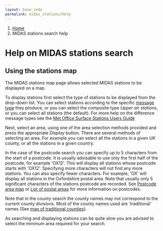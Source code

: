 ```yaml
---
layout: base_ceda
permalink: midas_stations/help
---
```


<div class="container">

<ol class="breadcrumb">
<li class="breadcrumb-item" id="breadcrumb-menu-home"><a href="/">Home</a></li><li class="breadcrumb-item" id="breadcrumb-menu-midas_stations-help">MIDAS stations search help</li>
</ol>













<div class="row">
<div class="col-md-12">



<form style="display:none;" class="editable-form" method="post" action="/edit/" id="8642dbe5-f1ef-4470-8322-32ac0693645e">
    <input type="hidden" name="csrfmiddlewaretoken" value="oUtGSRcyerGVcMrpuhBDt1tWkLQDmaX12RUTzl6VCfCt65KD9y4dgpw4BC1FjIHh">
    
<p>
<label for="content-8642dbe5-f1ef-4470-8322-32ac0693645e">Content:</label><br>
        
</p>
    
<p style="display:none;">
        <label for="app-8642dbe5-f1ef-4470-8322-32ac0693645e">App:</label><br><input type="hidden" name="app" value="pages" class=" charfield" id="app-8642dbe5-f1ef-4470-8322-32ac0693645e">
        
</p>
    
<p style="display:none;">
<label for="model-8642dbe5-f1ef-4470-8322-32ac0693645e">Model:</label><br><input type="hidden" name="model" value="richtextpage" class=" charfield" id="model-8642dbe5-f1ef-4470-8322-32ac0693645e">
        
</p>
    
<p style="display:none;">
        <label for="id-8642dbe5-f1ef-4470-8322-32ac0693645e">Id:</label><br><input type="hidden" name="id" value="13" class=" charfield" id="id-8642dbe5-f1ef-4470-8322-32ac0693645e">
        
</p>
    
<p style="display:none;">
<label for="fields-8642dbe5-f1ef-4470-8322-32ac0693645e">Fields:</label><br><input type="hidden" name="fields" value="content" class=" charfield" id="fields-8642dbe5-f1ef-4470-8322-32ac0693645e">
        
</p>
    
<input type="submit" value="Save" class="btn btn-primary btn-lg">
<input type="button" value="Cancel" class="btn btn-default btn-lg">
</form>

<div class="editable-original">
<h1>Help on MIDAS stations search</h1>
<h2>Using the stations map</h2>
<p>The MIDAS stations map page allows selected MIDAS stations to be displayed on a map.</p>
<p>To display stations first select the type of stations to be displayed from the drop-down list. You can select stations according to the specific <a href="/midas_stations/met_domains">message type</a> they produce, or you can select the composite type <em>Upper air stations</em>, or you can select all stations (the default). For more help on the difference message types see the <a href="https://artefacts.ceda.ac.uk/badc_datadocs/ukmo-midas/ukmo_guide.html">Met Office Surface Stations Users Guide</a></p>
<p>Next, select an area, using one of the area selection methods provided and press the appropriate <em>Display</em> button. There are several methods of selecting an area. For example you can select all the stations in a given UK county, or all the stations in a given country.</p>
<p>In the case of the postcode search you can specify up to 5 characters from the start of a postcode. It is usually advisable to use only the first half of the postcode, for example 'OX12'. This will display all stations whose postcode starts with 'OX12'. Specifying more characters will not find any more stations. You can also specify fewer characters. For example, 'OX' will display all stations in the Oxfordshire postal area. Note that usually only 5 significant characters of the stations postcode are recorded. See <a href="http://www.evoxfacilities.co.uk/areamaps.php">Postcode area map</a> or <a href="http://en.wikipedia.org/wiki/List_of_postal_areas_in_the_United_Kingdom">List of postal areas</a> for more information on postcodes.</p>
<p>Note that in the county search the county names may not correspond to the current county divisions. Most of the county names used are 'traditional' names (See <a href="/midas_stations/traditional_counties_map">map of traditional counties</a>).</p>
<p>As searching and displaying stations can be quite slow you are advised to select the minimum area required for your search.</p>
<p></p>
</div>

<a style="visibility:hidden;" class="editable-link" href="#" rel="#8642dbe5-f1ef-4470-8322-32ac0693645e">Edit</a>

<div style="visibility:hidden;" class="editable-highlight"></div>

</div>
</div>










</div>
